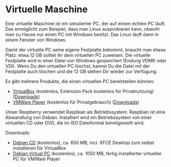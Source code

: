 # Virtuelle Maschine

Eine virtuelle Maschine ist ein simulierter PC, der auf einem echten PC läuft. Das ermöglicht zum Beispiel, dass man Linux ausprobieren kann, obwohl man zu Hause nur einen PC mit Windows besitzt. Das Linux läuft dann in einem Fenster von Windows.

Damit der virtuelle PC seine eigene Festplatte bekommt, braucht man etwas Platz: etwa 12 GB solltet ihr dem virtuellen PC zuweisen. Die virtuelle Festplatte wird in einer Datei von Windows gespeichert (Endung VDMK oder VDI). Wenn Du den virtuellen PC löschst, kannst Du die Datei mit der Festplatte auch löschen und die 12 GB stehen Dir wieder zur Verfügung.

Es gibt mehrere Produkte, die einen virtuellen PC bereitstellen können:

* [VirtualBox](https://www.virtualbox.org/) (kostenlos, Extension Pack kostenlos für Privatnutzung) ([Downloads](https://www.virtualbox.org/wiki/Downloads))
* [VMWare Player](https://www.vmware.com/products/workstation-player.html) (kostenlos für Privatgebrauch) ([Downloads](https://my.vmware.com/de/web/vmware/free#desktop_end_user_computing/vmware_workstation_player/12_0)) 

Unser Raspberry verwendet Raspbian als Betriebssystem. Raspbian ist eine Abwandlung von Debian. Installiert wird ein Betriebssystem von einer virtuellen CD oder DVD, die im ISO Dateiformat bereitgestellt wird.

Downloads:

* [Debian CD](https://cdimage.debian.org/debian-cd/current/amd64/iso-cd/debian-9.3.0-amd64-xfce-CD-1.iso) (kostenlos), ca. 650 MB, incl. XFCE Desktop zum selbst installieren für VirtualBox
* [Debian Virtual PC](https://www.osboxes.org/debian/) (kostenlos), ca. 1050 MB, fertig installierter virtueller PC für VMWare Player